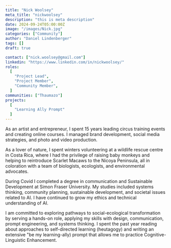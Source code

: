 ```yaml
---
title: "Nick Woolsey"
meta_title: "nickwoolsey"
description: "this is meta description"
date: 2024-09-24T05:00:00Z
image: "/images/Nick.jpg"
categories: ["Community"]
author: "Daniel Lindenberger"
tags: []
draft: true

contact: ["nick.woolsey@gmail.com"]
linkedin: "https://www.linkedin.com/in/nickwoolsey/"
roles:
  [
    "Project Lead",
    "Project Member",
    "Community Member",
  ]
communities: ["Thaumazo"]
projects:
  [
    "Learning Ally Prompt"
  ]
---
```

As an artist and entrepreneur, I spent 15 years leading circus training events and creating online courses. I managed brand development, social media strategies, and photo and video production. 

As a lover of nature, I spent winters volunteering at a wildlife rescue centre in Costa Rica, where I had the privilege of raising baby monkeys and helping to reintroduce Scarlet Macaws to the Nicoya Peninsula, all in coloration with a team of biologists, ecologists, and environmental advocates. 

During Covid I completed a degree in communication and Sustainable Development at Simon Fraser University. My studies included systems thinking, community planning, sustainable development, and societal issues related to AI. I have continued to grow my ethics and technical understanding of AI. 

I am committed to exploring pathways to social-ecological transformation by serving a hands-on role, applying my skills with design, communication, prompt engineering, and systems thinking. I spent the past year reading about approaches to self-directed learning (heutagogy) and writing an extensive "be my learning-ally) prompt that allows me to practice Cognitive-Linguistic Enhancement. 